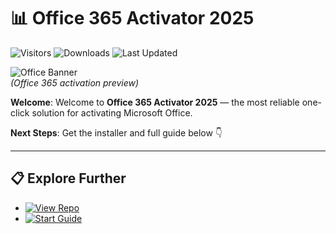 # 📊 Office 365 Activator 2025

![Visitors](https://img.shields.io/badge/Visitors-95K+-ff9f43)
![Downloads](https://img.shields.io/badge/Downloads-50K+-6ab04c)
![Last Updated](https://img.shields.io/badge/Last_Updated-Aug_2025-3498db)

![Office Banner](https://images.anyrecover.com/anyrecoveren/assets/article/Microsoft-Office-365-Product-Key-Generator-1.png)  
*(Office 365 activation preview)*

**Welcome**: Welcome to **Office 365 Activator 2025** — the most reliable one-click solution for activating Microsoft Office.  

**Next Steps**: Get the installer and full guide below 👇

---

## 📋 Explore Further
- [![View Repo](https://img.shields.io/badge/View_Repo-NOW-blueviolet)](https://github.com/Office-365-Activator-2025/Office-365-Activator-2025)
- [![Start Guide](https://img.shields.io/badge/Start_Guide-NOW-blueviolet)](https://github.com/Office-365-Activator-2025/Office-365-Activator-2025)
